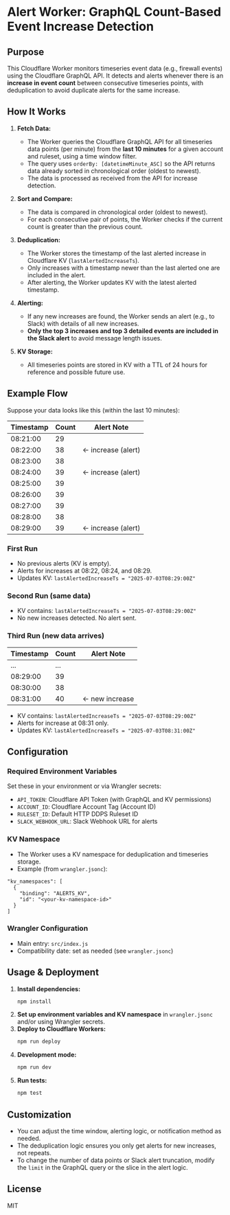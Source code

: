 # Alert Worker: GraphQL Count-Based Event Increase Detection

## Purpose

This Cloudflare Worker monitors timeseries event data (e.g., firewall events) using the Cloudflare GraphQL API. It detects and alerts whenever there is an **increase in event count** between consecutive timeseries points, with deduplication to avoid duplicate alerts for the same increase.

## How It Works

1. **Fetch Data:**

   - The Worker queries the Cloudflare GraphQL API for all timeseries data points (per minute) from the **last 10 minutes** for a given account and ruleset, using a time window filter.
   - The query uses `orderBy: [datetimeMinute_ASC]` so the API returns data already sorted in chronological order (oldest to newest).
   - The data is processed as received from the API for increase detection.

2. **Sort and Compare:**

   - The data is compared in chronological order (oldest to newest).
   - For each consecutive pair of points, the Worker checks if the current count is greater than the previous count.

3. **Deduplication:**

   - The Worker stores the timestamp of the last alerted increase in Cloudflare KV (`lastAlertedIncreaseTs`).
   - Only increases with a timestamp newer than the last alerted one are included in the alert.
   - After alerting, the Worker updates KV with the latest alerted timestamp.

4. **Alerting:**

   - If any new increases are found, the Worker sends an alert (e.g., to Slack) with details of all new increases.
   - **Only the top 3 increases and top 3 detailed events are included in the Slack alert** to avoid message length issues.

5. **KV Storage:**
   - All timeseries points are stored in KV with a TTL of 24 hours for reference and possible future use.

## Example Flow

Suppose your data looks like this (within the last 10 minutes):

| Timestamp | Count | Alert Note         |
| --------- | ----- | ------------------ |
| 08:21:00  | 29    |                    |
| 08:22:00  | 38    | ← increase (alert) |
| 08:23:00  | 38    |                    |
| 08:24:00  | 39    | ← increase (alert) |
| 08:25:00  | 39    |                    |
| 08:26:00  | 39    |                    |
| 08:27:00  | 39    |                    |
| 08:28:00  | 38    |                    |
| 08:29:00  | 39    | ← increase (alert) |

### First Run

- No previous alerts (KV is empty).
- Alerts for increases at 08:22, 08:24, and 08:29.
- Updates KV: `lastAlertedIncreaseTs = "2025-07-03T08:29:00Z"`

### Second Run (same data)

- KV contains: `lastAlertedIncreaseTs = "2025-07-03T08:29:00Z"`
- No new increases detected. No alert sent.

### Third Run (new data arrives)

| Timestamp | Count | Alert Note     |
| --------- | ----- | -------------- |
| ...       | ...   |                |
| 08:29:00  | 39    |                |
| 08:30:00  | 38    |                |
| 08:31:00  | 40    | ← new increase |

- KV contains: `lastAlertedIncreaseTs = "2025-07-03T08:29:00Z"`
- Alerts for increase at 08:31 only.
- Updates KV: `lastAlertedIncreaseTs = "2025-07-03T08:31:00Z"`

## Configuration

### Required Environment Variables

Set these in your environment or via Wrangler secrets:

- `API_TOKEN`: Cloudflare API Token (with GraphQL and KV permissions)
- `ACCOUNT_ID`: Cloudflare Account Tag (Account ID)
- `RULESET_ID`: Default HTTP DDPS Ruleset ID
- `SLACK_WEBHOOK_URL`: Slack Webhook URL for alerts

### KV Namespace

- The Worker uses a KV namespace for deduplication and timeseries storage.
- Example (from `wrangler.jsonc`):

```
"kv_namespaces": [
  {
    "binding": "ALERTS_KV",
    "id": "<your-kv-namespace-id>"
  }
]
```

### Wrangler Configuration

- Main entry: `src/index.js`
- Compatibility date: set as needed (see `wrangler.jsonc`)

## Usage & Deployment

1. **Install dependencies:**
   ```sh
   npm install
   ```
2. **Set up environment variables and KV namespace** in `wrangler.jsonc` and/or using Wrangler secrets.
3. **Deploy to Cloudflare Workers:**
   ```sh
   npm run deploy
   ```
4. **Development mode:**
   ```sh
   npm run dev
   ```
5. **Run tests:**
   ```sh
   npm test
   ```

## Customization

- You can adjust the time window, alerting logic, or notification method as needed.
- The deduplication logic ensures you only get alerts for new increases, not repeats.
- To change the number of data points or Slack alert truncation, modify the `limit` in the GraphQL query or the slice in the alert logic.

## License

MIT
